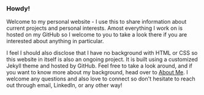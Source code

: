 ### Howdy!

Welcome to my personal website - I use this to share information about current projects and personal interests. Amost everything I work on is hosted on my GitHub so I welcome to you to take a look there if you are interested about anything in particular.

I feel I should also disclose that I have no background with HTML or CSS so this website in itself is also an ongoing project. It is built using a customized Jekyll theme and hosted by GitHub. Feel free to take a look around, and if you want to know more about my background, head over to [About Me](./about.html). I welcome any questions and also love to connect so don't hesitate to reach out through email, LinkedIn, or any other way!
